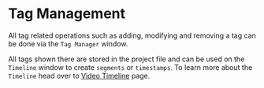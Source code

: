 # Tag Management

All tag related operations such as adding, modifying and removing a tag can be done via the `Tag Manager` window.

All tags shown there are stored in the project file and can be used on the `Timeline` window to create `segments` or `timestamps`. To learn more about the `Timeline` head over to [Video Timeline](./timeline.md) page.